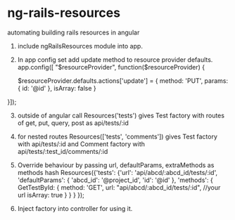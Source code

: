 ng-rails-resources
==================

automating building rails resources in angular

1. include ngRailsResources module into app.

2. In app config set add update method to resource provider defaults.
  app.config([ "$resourceProvider", function($resourceProvider) {
   
   	$resourceProvider.defaults.actions['update'] = {
        method: 'PUT',
        params: {
          id: '@id'
        },
        isArray: false
    }

  }]);

3. outside of angular call
   Resources('tests')
   gives Test factory with 
   routes of get, put, query, post 
   as api/tests/:id

4. for nested routes
    Resources(['tests', 'comments'])
    gives Test factory with api/tests/:id 
    and Comment factory with api/tests/:test_id/comments/:id

5. Override behaviour by passing url, defaultParams, extraMethods as methods hash
   Resources({'tests': {'url': 'api/abcd/:abcd_id/tests/:id', 
  'defaultParams': {
       'abcd_id': '@project_id',
       'id': '@id'
    }, 'methods': {
       GetTestById: {
        method: 'GET',
        url: "api/abcd/:abcd_id/tests/:id", //your url
        isArray: true
       }
    } 
	}
	});
6. Inject factory into controller for using it.
